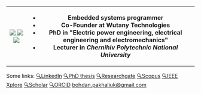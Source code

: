 <table>
  <tr>
    <th>
        <p align="center">
          <a href="https://skillicons.dev">
            <img src="https://skillicons.dev/icons?i=c,cpp,py,latex,matlab,octave,arduino" />
            <img src="https://skillicons.dev/icons?i=qt,git,docker,debian,gitlab,linux,postgres" />
            <img src="https://skillicons.dev/icons?i=raspberrypi,tensorflow,notion,github,vim,neovim,eclipse" />
          </a>
        </p>
    </th>
    <th>
      
  - Embedded systems programmer
  - Co-Founder at Wutany Technologies
  - PhD in "Electric power engineering, electrical engineering and electromechanics"
  - Lecturer in *Chernihiv Polytechnic National University* 
    </th>
  </tr>
</table>

Some links:
[🔍LinkedIn](https://www.linkedin.com/in/bohdan-pakhaliuk/)
[🔍PhD thesis](https://stu.cn.ua/wp-content/uploads/2024/09/dissertation_pakhaliuk_ua.pdf)
[🔍Researchgate](https://www.researchgate.net/profile/Bohdan-Pakhaliuk)
[🔍Scopus](https://www.scopus.com/authid/detail.uri?authorId=57204497228)
[🔍IEEE Xplore](https://ieeexplore.ieee.org/author/37086467198)
[🔍Scholar](https://scholar.google.com/citations?user=tItUmp0AAAAJ)
[🔍ORCID](https://orcid.org/0000-0002-2303-5084)
bohdan.pakhaliuk@gmail.com
